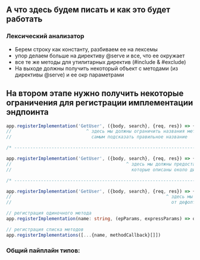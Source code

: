 ## А что здесь будем писать и как это будет работать

### Лексический анализатор
- Берем строку как константу, разбиваем ее на лексемы
- упор делаем больше на директиву @serve и все, что ее окружает
- все те же методы для утилитарных директив (#include & #exclude)
- На выходе должны получить некоторый объект с методами (из директивы @serve) и ее окр параметрами

## На втором этапе нужно получить некоторые ограничения для регистрации имплементации эндпоинта

```ts
app.registerImplementation('GetUser', ({body, search}, {req, res}) => {return {}})
//                            ^ здесь мы должны ограничить названия методов, и тем
//                              самым подсказать правильное название

/* ----------------------------------------------------------------------------- */ 

app.registerImplementation('GetUser', ({body, search}, {req, res}) => {return {}})
//                                           ^ здесь мы должны предоставить параметры из директив,
//                                             которые описаны около директивы @serve

/* ----------------------------------------------------------------------------- */ 

app.registerImplementation('GetUser', ({body, search}, {req, res}) => {return {}})
//                                                          ^ здесь мы должны предоставить res & req & next 
//                                                            от дефолтной ручки Express

// регистрация одиночного метода
app.registerImplementation(name: string, (epParams, expressParams) => output: epOutput)

// регистрация списка методов
app.registerImplementations([...{name, methodCallback}[]])
```

### Общий пайплайн типов:

